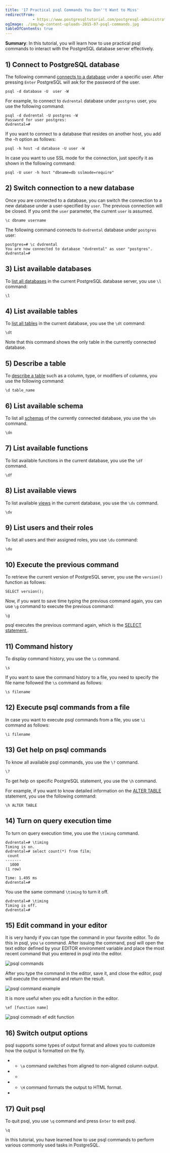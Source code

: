 ```yaml
---
title: '17 Practical psql Commands You Don''t Want to Miss'
redirectFrom: 
            - https://www.postgresqltutorial.com/postgresql-administration/psql-commands/
ogImage: ./img/wp-content-uploads-2015-07-psql-commands.jpg
tableOfContents: true
---
```


**Summary**: In this tutorial, you will learn how to use practical psql commands to interact with the PostgreSQL database server effectively.



## 1) Connect to PostgreSQL database



The following command [connects to a database](https://www.postgresqltutorial.com/postgresql-jdbc/connecting-to-postgresql-database/) under a specific user. After pressing `Enter` PostgreSQL will ask for the password of the user.



```
psql -d database -U  user -W
```



For example, to connect to `dvdrental` database under `postgres` user, you use the following command:



```
psql -d dvdrental -U postgres -W
Password for user postgres:
dvdrental=#
```



If you want to connect to a database that resides on another host, you add the -h option as follows:



```
psql -h host -d database -U user -W
```



In case you want to use SSL mode for the connection, just specify it as shown in the following command:



```
psql -U user -h host "dbname=db sslmode=require"
```



## 2) Switch connection to a new database



Once you are connected to a database, you can switch the connection to a new database under a user-specified by `user`. The previous connection will be closed. If you omit the `user` parameter, the current `user` is assumed.



```
\c dbname username
```



The following command connects to `dvdrental` database under `postgres` user:



```
postgres=# \c dvdrental
You are now connected to database "dvdrental" as user "postgres".
dvdrental=#
```



## 3) List available databases



To [list all databases](https://www.postgresqltutorial.com/postgresql-administration/postgresql-show-databases/) in the current PostgreSQL database server, you use `\l` command:



```
\l
```



## 4) List available tables



To [list all tables](https://www.postgresqltutorial.com/postgresql-administration/postgresql-show-tables/) in the current database, you use the `\dt` command:



```
\dt
```



Note that this command shows the only table in the currently connected database.



## 5) Describe a table



To [describe a table](https://www.postgresqltutorial.com/postgresql-administration/postgresql-describe-table/) such as a column, type, or modifiers of columns, you use the following command:



```
\d table_name
```



## 6) List available schema



To list all [schemas](https://www.postgresqltutorial.com/postgresql-administration/postgresql-schema/) of the currently connected database, you use the `\dn` command.



```
\dn
```



## 7) List available functions



To list available functions in the current database, you use the `\df` command.



```
\df
```



## 8) List available views



To list available [views](https://www.postgresqltutorial.com/postgresql-views/) in the current database, you use the `\dv` command.



```
\dv
```



## 9) List users and their roles



To list all users and their assigned roles, you use `\du` command:



```
\du
```



## 10) Execute the previous command



To retrieve the current version of PostgreSQL server, you use the `version()` function as follows:



```
SELECT version();
```



Now, if you want to save time typing the previous command again, you can use `\g` command to execute the previous command:



```
\g
```



psql executes the previous command again, which is the [SELECT statement](https://www.postgresqltutorial.com/postgresql-tutorial/postgresql-select/),.



## 11) Command history



To display command history, you use the `\s` command.



```
\s
```



If you want to save the command history to a file, you need to specify the file name followed the `\s` command as follows:



```
\s filename
```



## 12) Execute psql commands from a file



In case you want to execute psql commands from a file, you use `\i` command as follows:



```
\i filename
```



## 13) Get help on psql commands



To know all available psql commands, you use the `\?` command.



```
\?
```



To get help on specific PostgreSQL statement, you use the `\h` command.



For example, if you want to know detailed information on the [ALTER TABLE](https://www.postgresqltutorial.com/postgresql-tutorial/postgresql-alter-table/) statement, you use the following command:



```
\h ALTER TABLE
```



## 14) Turn on query execution time



To turn on query execution time, you use the `\timing` command.



```
dvdrental=# \timing
Timing is on.
dvdrental=# select count(*) from film;
 count
-------
  1000
(1 row)

Time: 1.495 ms
dvdrental=#
```



You use the same command `\timing` to turn it off.



```
dvdrental=# \timing
Timing is off.
dvdrental=#
```



## 15) Edit command in your editor



It is very handy if you can type the command in your favorite editor. To do this in psql, you `\e` command. After issuing the command, psql will open the text editor defined by your EDITOR environment variable and place the most recent command that you entered in psql into the editor.



![psql commands](./img/wp-content-uploads-2015-07-psql-commands.jpg)



After you type the command in the editor, save it, and close the editor, psql will execute the command and return the result.



![psql command example](./img/wp-content-uploads-2015-07-psql-command-example.jpg)



It is more useful when you edit a function in the editor.



```
\ef [function name]
```



![psql commadn ef edit function](./img/wp-content-uploads-2015-07-psql-command-ef-edit-function.jpg)



## 16) Switch output options



psql supports some types of output format and allows you to customize how the output is formatted on the fly.



- - `\a` command switches from aligned to non-aligned column output.
- -
- - `\H` command formats the output to HTML format.
- 


## 17) Quit psql



To quit psql, you use `\q` command and press `Enter` to exit psql.



```
\q
```



In this tutorial, you have learned how to use psql commands to perform various commonly used tasks in PostgreSQL.

